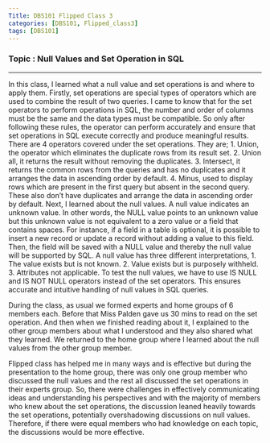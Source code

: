 ```yaml
---
Title: DBS101 Flipped Class 3
categories: [DBS101, Flipped_class3]
tags: [DBS101]
---
```


### Topic : Null Values and Set Operation in SQL
---
In this class, I learned what a null value and set operations is and where to apply them. Firstly, set operations are special types of operators which are used to combine the result of two queries. I came to know that for the set operators to perform operations in SQL, the number and order of columns must be the same and the data types must be compatible. So only after following these rules, the operator can perform accurately and ensure that set operations in SQL execute correctly and    produce meaningful results.  There are 4 operators covered under the set operations. They are; 1. Union, the operator which eliminates the duplicate rows from its result set. 2. Union all, it returns the result without removing the duplicates. 3. Intersect, it returns the common rows from the queries and has no duplicates and it arranges the data in ascending order by default. 4. Minus, used to display rows which are present in the first query but absent in the second query. These also don’t have duplicates and arrange the data in ascending order by default. Next, I learned about the null values. A null value indicates an unknown value. In other words, the NULL value points to an unknown value but this unknown value is not equivalent to a zero value or a field that contains spaces. For instance, if a field in a table is optional, it is possible to insert a new record or update a record without adding a value to this field. Then, the field will be saved with a NULL value and thereby the null value will be supported by SQL. A null value has three different interpretations, 1.  The value exists but is not known. 2. Value exists but is purposely withheld. 3. Attributes not applicable. To test the null values, we have to use IS NULL and IS NOT NULL operators instead of the set operators. This ensures accurate and intuitive handling of null values in SQL queries. 

During the class, as usual we formed experts and home groups of 6 members each. Before that Miss Palden gave us 30 mins to read on the set operation. And then when we finished reading about it, I explained to the other group members about what I understood and they also shared what they learned. We returned to the home group where I learned about the null values from the other group member. 

Flipped class has helped me in many ways and is effective but during the presentation to the home group, there was only one group member who discussed the null values and the rest all discussed the set operations in their experts group. So, there were challenges in effectively communicating ideas and understanding his perspectives and with the majority of members who knew about the set operations, the discussion leaned heavily towards the set operations, potentially overshadowing discussions on null values. Therefore, if there were equal members who had knowledge on each topic, the discussions would be more effective.

